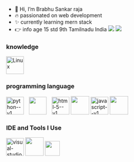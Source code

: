 - 👋 Hi, I’m Brabhu Sankar raja
- 🔥 passionated on web development
- ✨ currently learning mern stack 
- 👉 info age 15 std 9th Tamilnadu India    [<img src="https://img.shields.io/badge/Instagram-E4405F?style=for-the-badge&logo=instagram&logoColor=white" />](https://www.instagram.com/error._.doc) [<img src="https://img.shields.io/badge/YouTube-FF0000?style=for-the-badge&logo=youtube&logoColor=white" />](https://youtube.com/@brabhusankarraja)
### knowledge

<img width="48" height="48" src="https://img.icons8.com/external-those-icons-flat-those-icons/48/external-Linux-logos-and-brands-those-icons-flat-those-icons.png" alt="Linux"/>

### programming language 
  <img width="48" height="48" src="https://img.icons8.com/color/48/python--v1.png" alt="python--v1" style="margin-right: 10px;">  <img width="48" height="48" src="https://img.icons8.com/color/48/bash.png" style="margin-right: 10px;"> <img width="48" height="48" src="https://img.icons8.com/color/48/html-5--v1.png" alt="html-5--v1"/> <img height="50" width="50" src="https://img.icons8.com/color/48/000000/css3.png" /> <img width="48" height="48" src="https://img.icons8.com/color/48/javascript--v1.png" alt="javascript--v1"/> <img height="50" width="50" src="https://img.icons8.com/color/48/000000/nodejs.png"/>
### IDE and Tools I Use
<img width="48" height="48" src="https://img.icons8.com/color/48/visual-studio-code-2019.png" alt="visual-studio-code-2019"/> <img height="50" width="50" src="https://img.icons8.com/color/50/000000/git.png"/> <img width="40" height="40" src="https://img.icons8.com/external-tal-revivo-color-tal-revivo/24/external-vim-a-highly-configurable-text-editor-for-efficiently-creating-and-changing-any-kind-of-text-logo-color-tal-revivo.png"/>